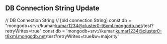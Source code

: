 ## DB Connection String Update

// DB Connection String
// [old connection String] const db = "mongodb+srv://kumar:kumar1234@cluster0-t6xml.mongodb.net/test?retryWrites=true"
const db = 'mongodb+srv://kumar:kumar1234@cluster0-t6xml.mongodb.net/test?retryWrites=true&w=majority'

